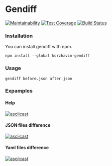 # Gendiff

[![Maintainability](https://api.codeclimate.com/v1/badges/ae8cd48fc9bd155c41f2/maintainability)](https://codeclimate.com/github/ValeryKorzhavin/project-lvl2-s455/maintainability)
[![Test Coverage](https://api.codeclimate.com/v1/badges/ae8cd48fc9bd155c41f2/test_coverage)](https://codeclimate.com/github/ValeryKorzhavin/project-lvl2-s455/test_coverage)
[![Build Status](https://travis-ci.org/ValeryKorzhavin/project-lvl2-s455.svg?branch=master)](https://travis-ci.org/ValeryKorzhavin/project-lvl2-s455)

### Installation
You can install gendiff with npm.
```
npm install --global korzhavin-gendiff
```

### Usage
```
gendiff before.json after.json
```

### Expamples
#### Help
[![asciicast](https://asciinema.org/a/L1AeSck0SFxAb6WOCghzuBVVQ.svg)](https://asciinema.org/a/L1AeSck0SFxAb6WOCghzuBVVQ)
#### JSON files difference
[![asciicast](https://asciinema.org/a/iwwZy4V5LJ1hKj7VsAekMtUlL.svg)](https://asciinema.org/a/iwwZy4V5LJ1hKj7VsAekMtUlL)
#### Yaml files difference
[![asciicast](https://asciinema.org/a/Z7OpLg8CoEWHSdWd7CCCYBy9y.svg)](https://asciinema.org/a/Z7OpLg8CoEWHSdWd7CCCYBy9y)